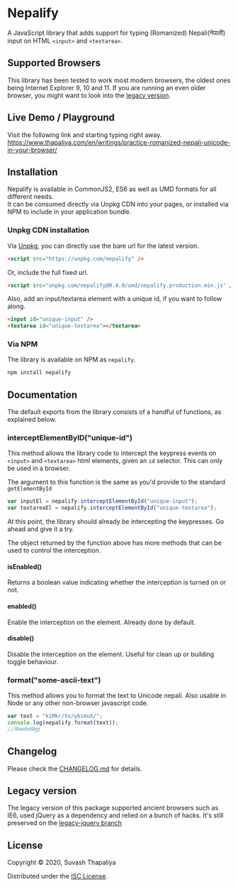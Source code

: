 # Nepalify

A JavaScript library that adds support for typing (Romanized) Nepali(नेपाली) input on HTML `<input>` and `<textarea>`.

## Supported Browsers

This library has been tested to work most modern browsers, the oldest ones being Internet Explorer 9, 10 and 11. If you are running an even older browser, you might want to look into the [legacy version](#legacy-version).

## Live Demo / Playground

Visit the following link and starting typing right away.  
https://www.thapaliya.com/en/writings/practice-romanized-nepali-unicode-in-your-browser/

## Installation

Nepalify is available in CommonJS2, ES6 as well as UMD formats for all different needs.  
It can be consumed directly via Unpkg CDN into your pages, or installed via NPM to include in your application bundle.

### Unpkg CDN installation

Via [Unpkg](https://unpkg.com/), you can directly use the bare url for the latest version.

```html
<script src="https://unpkg.com/nepalify" />
```

Or, include the full fixed url.

```html
<script src="unpkg.com/nepalify@0.4.0/umd/nepalify.production.min.js" />
```

Also, add an input/textarea element with a unique id, if you want to follow along.

```html
<input id="unique-input" />
<textarea id="unique-textarea"></textarea>
```

### Via NPM

The library is available on NPM as `nepalify`.

```bash
npm install nepalify
```

## Documentation

The default exports from the library consists of a handful of functions, as explained below.

### interceptElementByID("unique-id")

This method allows the library code to intercept the keypress events on `<input>` and `<textarea>` html elements, given an `id` selector. This can only be used in a browser.

The argument to this function is the same as you'd provide to the standard `getElementById`

```javascript
var inputEl = nepalify.interceptElementById("unique-input");
var textareaEl = nepalify.interceptElementById("unique-textarea");
```

At this point, the library should already be intercepting the keypresses. Go ahead and give it a try.

The object returned by the function above has more methods that can be used to control the interception.

#### isEnabled()

Returns a boolean value indicating whether the interception is turned on or not.

#### enabled()

Enable the interception on the element. Already done by default.


#### disable()

Disable the interception on the element. Useful for clean up or building toggle behaviour.


### format("some-ascii-text")

This method allows you to format the text to Unicode nepali. Also usable in Node or any other non-browser javascript code.

```javascript
var text = "kiMkr/tv/ybimuX/";
console.log(nepalify.format(text));
//किंकर्तव्यबिमुढ्
```


## Changelog

Please check the [CHANGELOG.md](https://github.com/suvash/nepalify/blob/master/CHANGELOG.md) for details.


## Legacy version

The legacy version of this package supported ancient browsers such as IE6, used jQuery as a dependency and relied on a bunch of hacks. It's still preserved on the [legacy-jquery branch](https://github.com/suvash/nepalify/tree/legacy-jquery)

## License

Copyright © 2020, Suvash Thapaliya

Distributed under the [ISC License](https://github.com/suvash/nepalify/blob/master/LICENSE).
